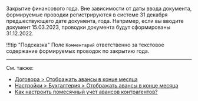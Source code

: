 Закрытие финансового года. Вне зависимости от даты ввода документа, формируемые проводки регистрируются в системе 31 декабря предшествующего дате документа, года. Например, если вы вводите документ 15.03.2023, проводки документа будут сформированы 31.12.2022.

!!!tip "Подсказка"
	Поле `Комментарий` ответственно за текстовое содержание формируемых проводок по закрытию года.

---

См. также:

- [Договора > Отображать авансы в конце месяца](/c/Contracts#CloseAdvances)
- [Настройки > Бухгалтерия > Отображать авансы в конце месяца](/cf/Settings#CloseAdvances)
- [Как настроить помесячный учет авансов контрагентов?](/faqaccounting#MonthlyAdvances)

